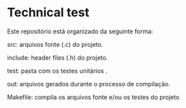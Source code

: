 # Technical test 

Este repositório está organizado da seguinte forma:

src: arquivos fonte (.c) do projeto.

include: header files (.h) do projeto.

test: pasta com os testes unitários .

out: arquivos gerados durante o processo de compilação.

Makefile: compila os arquivos fonte e/ou os testes do projeto
